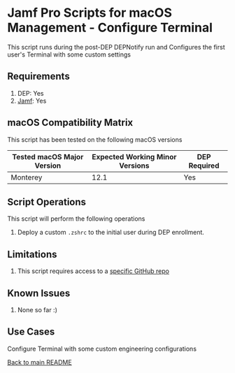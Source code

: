 Jamf Pro Scripts for macOS Management - Configure Terminal
==============
This script runs during the post-DEP DEPNotify run and Configures the first user's Terminal with some custom settings

Requirements
------------
1. DEP: Yes 
2. [Jamf](https://www.jamf.com/products/jamf-pro/): Yes

macOS Compatibility Matrix
------------
This script has been tested on the following macOS versions

| Tested macOS Major Version               | Expected Working Minor Versions     | DEP Required |
|------------------------------------------|-------------------------------------|--------------|
| Monterey                                 | 12.1                                | Yes          |

Script Operations
------------
This script will perform the following operations

1. Deploy a custom `.zshrc` to the initial user during DEP enrollment.

Limitations
------------

1. This script requires access to a [specific GitHub repo](https://github.com/ahrenstein/noodling)

Known Issues
------------
1. None so far :)

Use Cases
------------
Configure Terminal with some custom engineering configurations

[Back to main README](../README.md)
